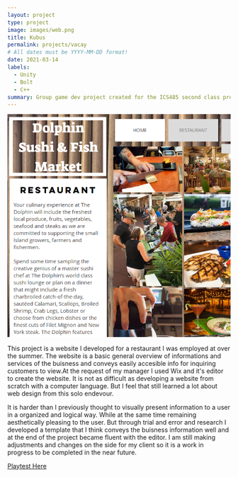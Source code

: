 ```yaml
---
layout: project
type: project
image: images/web.png
title: Kubus
permalink: projects/vacay
# All dates must be YYYY-MM-DD format!
date: 2021-03-14
labels:
  - Unity
  - Bolt
  - C++
summary: Group game dev project created for the ICS485 second class project.
---
```


<img class="ui medium right floated rounded image" src="../images/web2.png">

This project is a website I developed for a restaurant I was employed at over the summer. The website is a basic general overview of informations and services of the buisness and conveys easily accesible info for inquiring customers to view.At the request of my manager I used Wix and it's editor to create the website. It is not as difficult as developing a website from scratch with a computer language. But I feel that still learned a lot about web design from this solo endevour. 

It is harder than I previously thought to visually present information to a user in a organized and logical way. While at the same time remaining aesthetically pleasing to the user. But through trial and error and research I developed a template that I think conveys the buisness information well and at the end of the project became fluent with the editor. I am still making adjustments and changes on the side for my client so it is a work in progress to be completed in the near future.

[Playtest Here](https://digitaloasis.itch.io/kubus)
